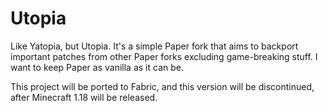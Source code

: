 # Utopia
Like Yatopia, but Utopia. It's a simple Paper fork that aims to backport important patches from other Paper forks excluding game-breaking stuff. I want to keep Paper as vanilla as it can be.

This project will be ported to Fabric, and this version will be discontinued, after Minecraft 1.18 will be released.